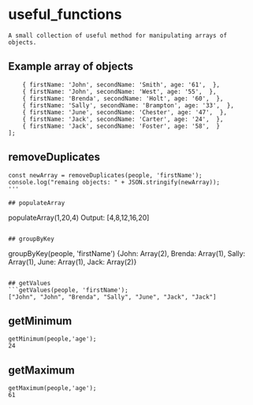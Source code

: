 # useful_functions

```A small collection of useful method for manipulating arrays of objects.```

## Example array of objects
```const people = [
    { firstName: 'John', secondName: 'Smith', age: '61',  },
    { firstName: 'John', secondName: 'West', age: '55',  },
    { firstName: 'Brenda', secondName: 'Holt', age: '60',  },
    { firstName: 'Sally', secondName: 'Brampton', age: '33',  },
    { firstName: 'June', secondName: 'Chester', age: '47',  },
    { firstName: 'Jack', secondName: 'Carter', age: '24',  },
    { firstName: 'Jack', secondName: 'Foster', age: '58',  }
];
```

## removeDuplicates
```
const newArray = removeDuplicates(people, 'firstName');
console.log("remaing objects: " + JSON.stringify(newArray));
'''

## populateArray
```
populateArray(1,20,4)
Output: [4,8,12,16,20]
```

## groupByKey
```
groupByKey(people, 'firstName')
{John: Array(2), Brenda: Array(1), Sally: Array(1), June: Array(1), Jack: Array(2)}
```

## getValues
```getValues(people, 'firstName');
["John", "John", "Brenda", "Sally", "June", "Jack", "Jack"]
```

## getMinimum
```
getMinimum(people,'age');
24
```

## getMaximum
```
getMaximum(people,'age');
61
```













